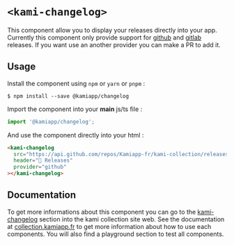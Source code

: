 # `<kami-changelog>`

This component allow you to display your releases directly into your app. 
Currently this component only provide support for [github](https://docs.github.com/en/repositories/releasing-projects-on-github/managing-releases-in-a-repository) 
and [gitlab](https://docs.gitlab.com/ee/user/project/releases/) releases. 
If you want use an another provider you can make a PR to add it.

## Usage

Install the component using ``npm`` or ``yarn`` or ``pnpm`` :

```console
$ npm install --save @kamiapp/changelog
```

Import the component into your **main** js/ts file :

```js
import '@kamiapp/changelog';
```
And use the component directly into your html :

```html
<kami-changelog
  src="https://api.github.com/repos/Kamiapp-fr/kami-collection/releases"
  header="🚀 Releases"
  provider="github"
></kami-changelog>
```
## Documentation

To get more informations about this component you can go to the [kami-changelog](https://www.collection.kamiapp.fr/docs/changelog.html) section into the kami collection site web. See the documentation at [collection.kamiapp.fr](https://www.collection.kamiapp.fr/) to get more information about how to use each components. You will also find a playground section to test all components.